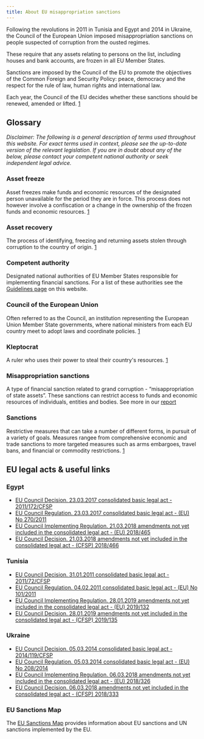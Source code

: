 ```yaml
---
title: About EU misappropriation sanctions
---
```

Following the revolutions in 2011 in Tunisia and Egypt and 2014 in Ukraine, the Council of the European Union imposed misappropriation sanctions on people suspected of corruption from the ousted regimes.

These require that any assets relating to persons on the list, including houses and bank accounts, are frozen in all EU Member States.

Sanctions are imposed by the Council of the EU to promote the objectives of the Common Foreign and Security Policy: peace, democracy and the respect for the rule of law, human rights and international law.

Each year, the Council of the EU decides whether these sanctions should be renewed, amended or lifted. [1](https://eeas.europa.eu/topics/external-investment-plan/423/sanctions-policy_en)


## Glossary

*Disclaimer: The following is a general description of terms used throughout this website. For exact terms used in context, please see the up-to-date version of the relevant legislation. If you are in doubt about any of the below, please contact your competent national authority or seek independent legal advice.*

### Asset freeze
Asset freezes make funds and economic resources of the designated person unavailable for the period they are in force. This process does not however involve a confiscation or a change in the ownership of the frozen funds and economic resources. [1](https://www.gov.uk/government/publications/financial-sanctions-faqs)

### Asset recovery
The process of identifying, freezing and returning assets stolen through corruption to the country of origin. [1]( https://cifar.eu/what-is-asset-recovery/)

### Competent authority
Designated national authorities of EU Member States responsible for implementing financial sanctions. For a list of these authorities see the [Guidelines page]((https://sanctionswatch.cifar.eu/guidelines/)) on this website. 

### Council of the European Union
Often referred to as the Council, an institution representing the European Union Member State governments, where national ministers from each EU country meet to adopt laws and coordinate policies. [1](https://www.consilium.europa.eu/en/council-eu/)

### Kleptocrat
A ruler who uses their power to steal their country's resources. [1]( https://en.oxforddictionaries.com/definition/kleptocrat)

### Misappropriation sanctions
A type of financial sanction related to grand corruption - “misappropriation of state assets”. These sanctions can restrict access to funds and economic resources of individuals, entities and bodies. See more in our [report](https://cifar.eu/wp-content/uploads/2019/03/CiFAR_Sanctioning-kleptocrats.pdf)

### Sanctions
Restrictive measures that can take a number of different forms, in pursuit of a variety of goals. Measures rangee from comprehensive economic and trade sanctions to more targeted measures such as arms embargoes, travel bans, and financial or commodity restrictions. [1](https://www.un.org/sc/suborg/en/sanctions/information)


## EU legal acts & useful links

### Egypt
- [EU Council Decision. 23.03.2017 consolidated basic legal act - 2011/172/CFSP](https://eur-lex.europa.eu/legal-content/EN/TXT/?uri=CELEX:02011D0172-20170323)
- [EU Council Regulation. 23.03.2017 consolidated basic legal act - (EU) No 270/2011](https://eur-lex.europa.eu/legal-content/EN/TXT/?uri=CELEX:02011R0270-20170323)
- [EU Council Implementing Regulation. 21.03.2018 amendments not yet included in the consolidated legal act - (EU) 2018/465](https://eur-lex.europa.eu/legal-content/EN/TXT/PDF/?uri=CELEX:32018R0137&from=EN)
- [EU Council Decision. 21.03.2018 amendments not yet included in the consolidated legal act - (CFSP) 2018/466](https://eur-lex.europa.eu/legal-content/EN/TXT/PDF/?uri=CELEX:32018D0141&from=EN)

### Tunisia
- [EU Council Decision. 31.01.2011 consolidated basic legal act - 2011/72/CFSP](https://eur-lex.europa.eu/legal-content/EN/TXT/?uri=CELEX:02011D0072-20170128)
- [EU Council Regulation. 04.02.2011 consolidated basic legal act - (EU) No 101/2011](https://eur-lex.europa.eu/legal-content/EN/TXT/?uri=CELEX:02011R0101-20170128)
- [EU Council Implementing Regulation. 28.01.2019 amendments not yet included in the consolidated legal act - (EU) 2019/132]( https://eur-lex.europa.eu/legal-content/EN/TXT/PDF/?uri=OJ:L:2019:025:FULL&from=EN)
- [EU Council Decision. 28.01.2019 amendments not yet included in the consolidated legal act - (CFSP) 2019/135]( https://eur-lex.europa.eu/legal-content/EN/TXT/PDF/?uri=OJ:L:2019:025:FULL&from=EN)



### Ukraine
- [EU Council Decision. 05.03.2014 consolidated basic legal act - 2014/119/CFSP](https://eur-lex.europa.eu/legal-content/EN/TXT/?uri=CELEX:02014D0119-20170305)
- [EU Council Regulation. 05.03.2014 consolidated basic legal act - (EU) No 208/2014](https://eur-lex.europa.eu/legal-content/EN/TXT/?uri=CELEX:02014R0208-20170305)
- [EU Council Implementing Regulation. 06.03.2018 amendments not yet included in the consolidated legal act - (EU) 2018/326](https://eur-lex.europa.eu/legal-content/EN/TXT/?uri=uriserv:OJ.L_.2018.063.01.0005.01.ENG&toc=OJ:L:2018:063:TOC)
- [EU Council Decision. 06.03.2018 amendments not yet included in the consolidated legal act - (CFSP) 2018/333](https://eur-lex.europa.eu/legal-content/EN/TXT/?uri=uriserv:OJ.L_.2018.063.01.0048.01.ENG&toc=OJ:L:2018:063:TOC)

### EU Sanctions Map
The [EU Sanctions Map](https://sanctionsmap.eu/) provides information about EU sanctions and UN sanctions implemented by the EU.
